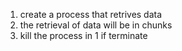 1. create a process that retrives data
2. the retrieval of data will be in chunks
3. kill the process in 1 if terminate
